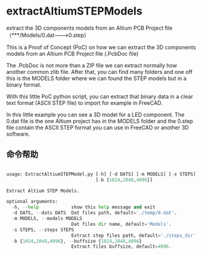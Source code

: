 # extractAltiumSTEPModels

extract the 3D components models from an Altium PCB Project file（***/Models/0.dat--->0.step）

This is a Proof of Concept (PoC) on how we can extract the 3D components models from an Altium PCB Project file (.PcbDoc file)

The .PcbDoc is not more than a ZIP file we can extract normally how another common zlib file. After that, you can find many folders and one off this is the MODELS folder where we can found the STEP models but in a binary format.

With this little PoC python script, you can extract that binary data in a clear text format (ASCII STEP file) to import for example in FreeCAD.

In this little example you can see a 3D model for a LED component. The 0.dat file is the one Altium project has in the MODELS folder and the 0.step file contain the ASCII STEP format you can use in FreeCAD or another 3D software.


## 命令帮助
```ExtractAltiumSTEPModel.py -h

usage: ExtractAltiumSTEPModel.py [-h] [-d DATS] [-m MODELS] [-s STEPS]
                                 [-b {1024,2048,4096}]

Extract Altium STEP Models.

optional arguments:
  -h, --help            show this help message and exit
  -d DATS, --dats DATS  Dat files path, default='./temp/0.dat'.
  -m MODELS, --models MODELS
                        Dat files dir name, default='Models'.
  -s STEPS, --steps STEPS
                        Extract step files path, default='./steps_dir'.
  -b {1024,2048,4096}, --buffsize {1024,2048,4096}
                        Extract files buffsize, default=4096.
```

